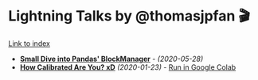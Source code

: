 # Lightning Talks by @thomasjpfan 🎬

[Link to index](https://thomasjpfan.github.io/lightning-talks)

- [**Small Dive into Pandas' BlockManager**](http://thomasjpfan.github.io/lightning-talks?p=2020-05-blockmanager.md) - *(2020-05-28)*
- [**How Calibrated Are You? xD**](2020_01_23_how_calibrated_are_you/notebook.ipynb) *(2020-01-23)* - [Run in Google Colab](https://colab.research.google.com/github/thomasjpfan/lightning-talks/blob/master/2020_01_23_how_calibrated_are_you/notebook.ipynb)
